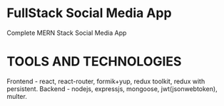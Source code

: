 # FullStack Social Media App
Complete MERN Stack Social Media App

# TOOLS AND TECHNOLOGIES
Frontend - react, react-router, formik+yup, redux toolkit, redux with persistent.
Backend - nodejs, expressjs, mongoose, jwt(jsonwebtoken), multer.
